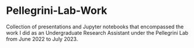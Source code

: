 # Pellegrini-Lab-Work
Collection of presentations and Jupyter notebooks that encompassed the work I did as an Undergraduate Research Assistant under the Pellegrini Lab from June 2022 to July 2023.
